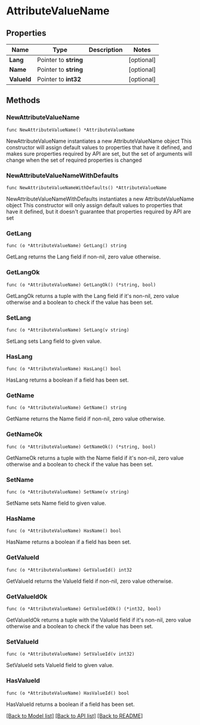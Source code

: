 # AttributeValueName

## Properties

Name | Type | Description | Notes
------------ | ------------- | ------------- | -------------
**Lang** | Pointer to **string** |  | [optional] 
**Name** | Pointer to **string** |  | [optional] 
**ValueId** | Pointer to **int32** |  | [optional] 

## Methods

### NewAttributeValueName

`func NewAttributeValueName() *AttributeValueName`

NewAttributeValueName instantiates a new AttributeValueName object
This constructor will assign default values to properties that have it defined,
and makes sure properties required by API are set, but the set of arguments
will change when the set of required properties is changed

### NewAttributeValueNameWithDefaults

`func NewAttributeValueNameWithDefaults() *AttributeValueName`

NewAttributeValueNameWithDefaults instantiates a new AttributeValueName object
This constructor will only assign default values to properties that have it defined,
but it doesn't guarantee that properties required by API are set

### GetLang

`func (o *AttributeValueName) GetLang() string`

GetLang returns the Lang field if non-nil, zero value otherwise.

### GetLangOk

`func (o *AttributeValueName) GetLangOk() (*string, bool)`

GetLangOk returns a tuple with the Lang field if it's non-nil, zero value otherwise
and a boolean to check if the value has been set.

### SetLang

`func (o *AttributeValueName) SetLang(v string)`

SetLang sets Lang field to given value.

### HasLang

`func (o *AttributeValueName) HasLang() bool`

HasLang returns a boolean if a field has been set.

### GetName

`func (o *AttributeValueName) GetName() string`

GetName returns the Name field if non-nil, zero value otherwise.

### GetNameOk

`func (o *AttributeValueName) GetNameOk() (*string, bool)`

GetNameOk returns a tuple with the Name field if it's non-nil, zero value otherwise
and a boolean to check if the value has been set.

### SetName

`func (o *AttributeValueName) SetName(v string)`

SetName sets Name field to given value.

### HasName

`func (o *AttributeValueName) HasName() bool`

HasName returns a boolean if a field has been set.

### GetValueId

`func (o *AttributeValueName) GetValueId() int32`

GetValueId returns the ValueId field if non-nil, zero value otherwise.

### GetValueIdOk

`func (o *AttributeValueName) GetValueIdOk() (*int32, bool)`

GetValueIdOk returns a tuple with the ValueId field if it's non-nil, zero value otherwise
and a boolean to check if the value has been set.

### SetValueId

`func (o *AttributeValueName) SetValueId(v int32)`

SetValueId sets ValueId field to given value.

### HasValueId

`func (o *AttributeValueName) HasValueId() bool`

HasValueId returns a boolean if a field has been set.


[[Back to Model list]](../README.md#documentation-for-models) [[Back to API list]](../README.md#documentation-for-api-endpoints) [[Back to README]](../README.md)


